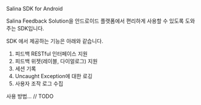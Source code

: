 Salina SDK for Android

Salina Feedback Solution을 안드로이드 플랫폼에서 편리하게 사용할 수 있도록 도와주는 SDK입니다.

SDK 에서 제공하는 기능은 아래와 같습니다.

1. 피드백 RESTful 인터페이스 지원
2. 피드백 위젯(레이블, 다이얼로그) 지원
3. 세션 기록
4. Uncaught Exception에 대한 로깅
5. 사용자 조작 로그 수집

사용 방법...
// TODO
